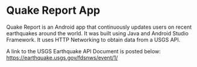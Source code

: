 Quake Report App
===================================

Quake Report is an Android app that continuously updates users on recent earthquakes around the world. It was built using Java and Android Studio Framework. It uses HTTP Networking to obtain data from a USGS API.

A link to the USGS Earthquake API Document is posted below:
https://earthquake.usgs.gov/fdsnws/event/1/
